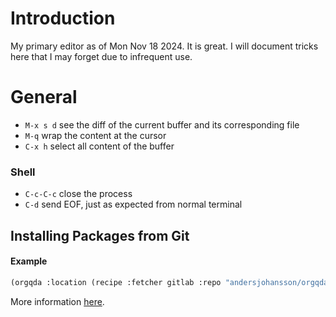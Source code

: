 # Introduction
My primary editor as of Mon Nov 18 2024. It is great. I will document tricks
here that I may forget due to infrequent use.

# General
- `M-x s d` see the diff of the current buffer and its corresponding file
- `M-q` wrap the content at the cursor
- `C-x h` select all content of the buffer
### Shell
- `C-c-C-c` close the process
- `C-d` send EOF, just as expected from normal terminal

## Installing Packages from Git
#### Example

```lisp
(orgqda :location (recipe :fetcher gitlab :repo "andersjohansson/orgqda"))
```

More information [here](https://github.com/syl20bnr/spacemacs/issues/12530).
